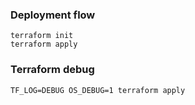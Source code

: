 ### Deployment flow
```
terraform init
terraform apply
```

### Terraform debug
```
TF_LOG=DEBUG OS_DEBUG=1 terraform apply
```
